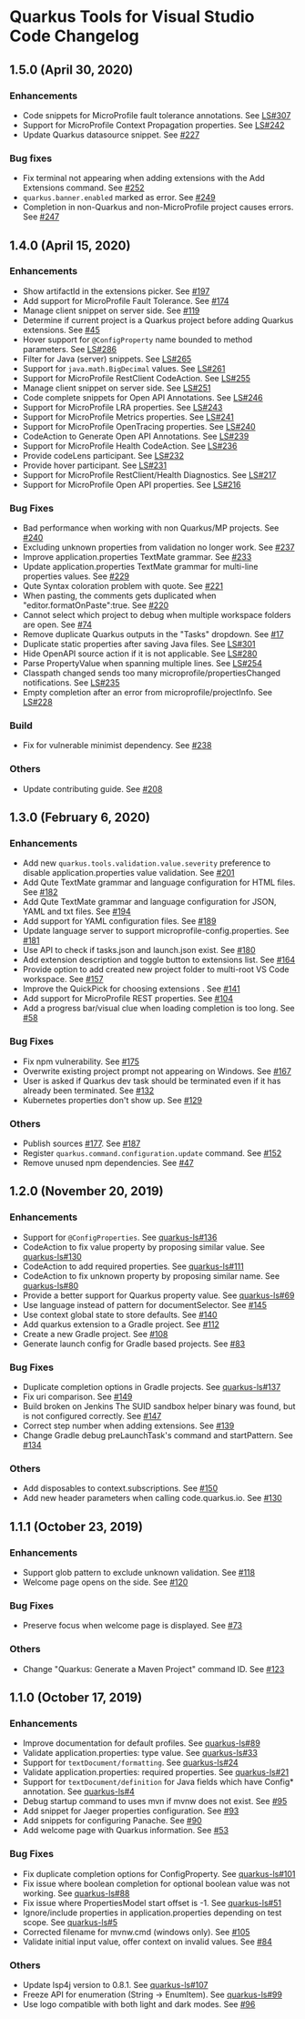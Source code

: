 # Quarkus Tools for Visual Studio Code Changelog

## 1.5.0 (April 30, 2020)

### Enhancements

 * Code snippets for MicroProfile fault tolerance annotations. See [LS#307](https://github.com/redhat-developer/quarkus-ls/issues/307)
 * Support for MicroProfile Context Propagation properties. See [LS#242](https://github.com/redhat-developer/quarkus-ls/issues/242)
 * Update Quarkus datasource snippet. See [#227](https://github.com/redhat-developer/vscode-quarkus/issues/227)

### Bug fixes

 * Fix terminal not appearing when adding extensions with the Add Extensions command. See [#252](https://github.com/redhat-developer/vscode-quarkus/pull/252)
 * `quarkus.banner.enabled` marked as error. See [#249](https://github.com/redhat-developer/vscode-quarkus/issues/249)
 * Completion in non-Quarkus and non-MicroProfile project causes errors. See [#247](https://github.com/redhat-developer/vscode-quarkus/issues/247)

## 1.4.0 (April 15, 2020)

### Enhancements

 * Show artifactId in the extensions picker. See [#197](https://github.com/redhat-developer/vscode-quarkus/issues/197)
 * Add support for MicroProfile Fault Tolerance. See [#174](https://github.com/redhat-developer/vscode-quarkus/issues/174)
 * Manage client snippet on server side. See [#119](https://github.com/redhat-developer/vscode-quarkus/issues/119)
 * Determine if current project is a Quarkus project before adding Quarkus extensions. See [#45](https://github.com/redhat-developer/vscode-quarkus/issues/45)
 * Hover support for `@ConfigProperty` name bounded to method parameters. See [LS#286](https://github.com/redhat-developer/quarkus-ls/pull/286)
 * Filter for Java (server) snippets. See [LS#265](https://github.com/redhat-developer/quarkus-ls/issues/265)
 * Support for `java.math.BigDecimal` values. See [LS#261](https://github.com/redhat-developer/quarkus-ls/issues/261)
 * Support for MicroProfile RestClient CodeAction. See [LS#255](https://github.com/redhat-developer/quarkus-ls/issues/255)
 * Manage client snippet on server side. See [LS#251](https://github.com/redhat-developer/quarkus-ls/pull/251)
 * Code complete snippets for Open API Annotations. See [LS#246](https://github.com/redhat-developer/quarkus-ls/issues/246)
 * Support for MicroProfile LRA properties. See [LS#243](https://github.com/redhat-developer/quarkus-ls/issues/243)
 * Support for MicroProfile Metrics properties. See [LS#241](https://github.com/redhat-developer/quarkus-ls/issues/241)
 * Support for MicroProfile OpenTracing properties. See [LS#240](https://github.com/redhat-developer/quarkus-ls/issues/240)
 * CodeAction to Generate Open API Annotations. See [LS#239](https://github.com/redhat-developer/quarkus-ls/issues/239)
 * Support for MicroProfile Health CodeAction. See [LS#236](https://github.com/redhat-developer/quarkus-ls/issues/236)
 * Provide codeLens participant. See [LS#232](https://github.com/redhat-developer/quarkus-ls/pull/232)
 * Provide hover participant. See [LS#231](https://github.com/redhat-developer/quarkus-ls/pull/231)
 * Support for MicroProfile RestClient/Health Diagnostics. See [LS#217](https://github.com/redhat-developer/quarkus-ls/issues/217)
 * Support for MicroProfile Open API properties. See [LS#216](https://github.com/redhat-developer/quarkus-ls/issues/216)

### Bug Fixes

 * Bad performance when working with non Quarkus/MP projects. See [#240](https://github.com/redhat-developer/vscode-quarkus/issues/240)
 * Excluding unknown properties from validation no longer work. See [#237](https://github.com/redhat-developer/vscode-quarkus/issues/237)
 * Improve application.properties TextMate grammar. See [#233](https://github.com/redhat-developer/vscode-quarkus/issues/233)
 * Update application.properties TextMate grammar for multi-line properties values. See [#229](https://github.com/redhat-developer/vscode-quarkus/issues/229)
 * Qute Syntax coloration problem with quote. See [#221](https://github.com/redhat-developer/vscode-quarkus/issues/221)
 * When pasting, the comments gets duplicated when "editor.formatOnPaste":true. See [#220](https://github.com/redhat-developer/vscode-quarkus/issues/220)
 * Cannot select which project to debug when multiple workspace folders are open. See [#74](https://github.com/redhat-developer/vscode-quarkus/issues/74)
 * Remove duplicate Quarkus outputs in the "Tasks" dropdown. See [#17](https://github.com/redhat-developer/vscode-quarkus/issues/17)
 * Duplicate static properties after saving Java files. See [LS#301](https://github.com/redhat-developer/quarkus-ls/issues/301)
 * Hide OpenAPI source action if it is not applicable. See [LS#280](https://github.com/redhat-developer/quarkus-ls/issues/280)
 * Parse PropertyValue when spanning multiple lines. See [LS#254](https://github.com/redhat-developer/quarkus-ls/pull/254)
 * Classpath changed sends too many microprofile/propertiesChanged notifications. See [LS#235](https://github.com/redhat-developer/quarkus-ls/pull/235)
 * Empty completion after an error from microprofile/projectInfo. See [LS#228](https://github.com/redhat-developer/quarkus-ls/issues/228)

### Build

* Fix for vulnerable minimist dependency. See [#238](https://github.com/redhat-developer/vscode-quarkus/pull/238)

### Others

 * Update contributing guide. See [#208](https://github.com/redhat-developer/vscode-quarkus/pull/208)

## 1.3.0 (February 6, 2020)

### Enhancements

 * Add new `quarkus.tools.validation.value.severity` preference to disable application.properties value validation. See [#201](https://github.com/redhat-developer/vscode-quarkus/issues/201)
 * Add Qute TextMate grammar and language configuration for HTML files. See [#182](https://github.com/redhat-developer/vscode-quarkus/issues/182)
 * Add Qute TextMate grammar and language configuration for JSON, YAML and txt files. See [#194](https://github.com/redhat-developer/vscode-quarkus/pull/194)
 * Add support for YAML configuration files. See [#189](https://github.com/redhat-developer/vscode-quarkus/pull/189)
 * Update language server to support microprofile-config.properties. See [#181](https://github.com/redhat-developer/vscode-quarkus/issues/181)
 * Use API to check if tasks.json and launch.json exist. See [#180](https://github.com/redhat-developer/vscode-quarkus/pull/180)
 * Add extension description and toggle button to extensions list. See [#164](https://github.com/redhat-developer/vscode-quarkus/issues/164)
 * Provide option to add created new project folder to multi-root VS Code workspace. See [#157](https://github.com/redhat-developer/vscode-quarkus/issues/157)
 * Improve the QuickPick for choosing extensions . See [#141](https://github.com/redhat-developer/vscode-quarkus/issues/141)
 * Add support for MicroProfile REST properties. See [#104](https://github.com/redhat-developer/vscode-quarkus/issues/104)
 * Add a progress bar/visual clue when loading completion is too long. See [#58](https://github.com/redhat-developer/vscode-quarkus/issues/58)

### Bug Fixes

 * Fix npm vulnerability. See [#175](https://github.com/redhat-developer/vscode-quarkus/pull/175)
 * Overwrite existing project prompt not appearing on Windows. See [#167](https://github.com/redhat-developer/vscode-quarkus/issues/167)
 * User is asked if Quarkus dev task should be terminated even if it has already been terminated. See [#132](https://github.com/redhat-developer/vscode-quarkus/issues/132)
 * Kubernetes properties don't show up. See [#129](https://github.com/redhat-developer/vscode-quarkus/issues/129)

### Others

 * Publish sources [#177](https://github.com/redhat-developer/vscode-quarkus/pull/177). See [#187](https://github.com/redhat-developer/vscode-quarkus/pull/187)
 * Register `quarkus.command.configuration.update` command. See [#152](https://github.com/redhat-developer/vscode-quarkus/pull/152)
 * Remove unused npm dependencies. See [#47](https://github.com/redhat-developer/vscode-quarkus/issues/47)

## 1.2.0 (November 20, 2019)

### Enhancements

 * Support for `@ConfigProperties`. See [quarkus-ls#136](https://github.com/redhat-developer/quarkus-ls/issues/136)
 * CodeAction to fix value property by proposing similar value. See [quarkus-ls#130](https://github.com/redhat-developer/quarkus-ls/issues/130)
 * CodeAction to add required properties. See [quarkus-ls#111](https://github.com/redhat-developer/quarkus-ls/issues/111)
 * CodeAction to fix unknown property by proposing similar name. See [quarkus-ls#80](https://github.com/redhat-developer/quarkus-ls/issues/80)
 * Provide a better support for Quarkus property value. See [quarkus-ls#69](https://github.com/redhat-developer/quarkus-ls/issues/69)
 * Use language instead of pattern for documentSelector. See [#145](https://github.com/redhat-developer/vscode-quarkus/pull/145)
 * Use context global state to store defaults. See [#140](https://github.com/redhat-developer/vscode-quarkus/pull/140)
 * Add quarkus extension to a Gradle project. See [#112](https://github.com/redhat-developer/vscode-quarkus/issues/112)
 * Create a new Gradle project. See [#108](https://github.com/redhat-developer/vscode-quarkus/issues/108)
 * Generate launch config for Gradle based projects. See [#83](https://github.com/redhat-developer/vscode-quarkus/issues/83)

### Bug Fixes

 * Duplicate completion options in Gradle projects. See [quarkus-ls#137](https://github.com/redhat-developer/quarkus-ls/issues/137)
 * Fix uri comparison. See [#149](https://github.com/redhat-developer/vscode-quarkus/pull/149)
 * Build broken on Jenkins The SUID sandbox helper binary was found, but is not configured correctly. See [#147](https://github.com/redhat-developer/vscode-quarkus/issues/147)
 * Correct step number when adding extensions. See [#139](https://github.com/redhat-developer/vscode-quarkus/pull/139)
 * Change Gradle debug preLaunchTask's command and startPattern. See [#134](https://github.com/redhat-developer/vscode-quarkus/issues/134)

### Others

 * Add disposables to context.subscriptions. See [#150](https://github.com/redhat-developer/vscode-quarkus/pull/150)
 * Add new header parameters when calling code.quarkus.io. See [#130](https://github.com/redhat-developer/vscode-quarkus/issues/130)

## 1.1.1 (October 23, 2019)

### Enhancements

 * Support glob pattern to exclude unknown validation. See [#118](https://github.com/redhat-developer/vscode-quarkus/pull/118)
 * Welcome page opens on the side. See [#120](https://github.com/redhat-developer/vscode-quarkus/pull/120)

### Bug Fixes

 * Preserve focus when welcome page is displayed. See [#73](https://github.com/redhat-developer/vscode-quarkus/issues/73)

### Others

* Change "Quarkus: Generate a Maven Project" command ID. See [#123](https://github.com/redhat-developer/vscode-quarkus/pull/123)

## 1.1.0 (October 17, 2019)

### Enhancements

 * Improve documentation for default profiles. See [quarkus-ls#89](https://github.com/redhat-developer/quarkus-ls/issues/89)
 * Validate application.properties: type value. See [quarkus-ls#33](https://github.com/redhat-developer/quarkus-ls/issues/33)
 * Support for `textDocument/formatting`. See [quarkus-ls#24](https://github.com/redhat-developer/quarkus-ls/issues/24)
 * Validate application.properties: required properties. See [quarkus-ls#21](https://github.com/redhat-developer/quarkus-ls/issues/21)
 * Support for `textDocument/definition` for Java fields which have Config* annotation. See [quarkus-ls#4](https://github.com/redhat-developer/quarkus-ls/issues/4)
  * Debug startup command to uses mvn if mvnw does not exist. See [#95](https://github.com/redhat-developer/vscode-quarkus/issues/95)
 * Add snippet for Jaeger properties configuration. See [#93](https://github.com/redhat-developer/vscode-quarkus/issues/93)
 * Add snippets for configuring Panache. See [#90](https://github.com/redhat-developer/vscode-quarkus/issues/90)
 * Add welcome page with Quarkus information. See [#53](https://github.com/redhat-developer/vscode-quarkus/issues/53)

### Bug Fixes

 * Fix duplicate completion options for ConfigProperty. See [quarkus-ls#101](https://github.com/redhat-developer/quarkus-ls/issues/101)
 * Fix issue where boolean completion for optional boolean value was not working. See [quarkus-ls#88](https://github.com/redhat-developer/quarkus-ls/issues/88)
 * Fix issue where PropertiesModel start offset is -1. See [quarkus-ls#51](https://github.com/redhat-developer/quarkus-ls/issues/51)
 * Ignore/include properties in application.properties depending on test scope. See [quarkus-ls#5](https://github.com/redhat-developer/quarkus-ls/issues/5)
 * Corrected filename for mvnw.cmd (windows only). See [#105](https://github.com/redhat-developer/vscode-quarkus/pull/105)
 * Validate initial input value, offer context on invalid values. See [#84](https://github.com/redhat-developer/vscode-quarkus/issues/84)

### Others

 * Update lsp4j version to 0.8.1. See [quarkus-ls#107](https://github.com/redhat-developer/quarkus-ls/pull/107)
 * Freeze API for enumeration (String -> EnumItem). See [quarkus-ls#99](https://github.com/redhat-developer/quarkus-ls/issues/99)
 * Use logo compatible with both light and dark modes. See [#96](https://github.com/redhat-developer/vscode-quarkus/issues/96)
